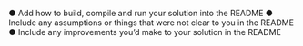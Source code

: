 ● Add how to build, compile and run your solution into the README
● Include any assumptions or things that were not clear to you in the README
● Include any improvements you’d make to your solution in the README
